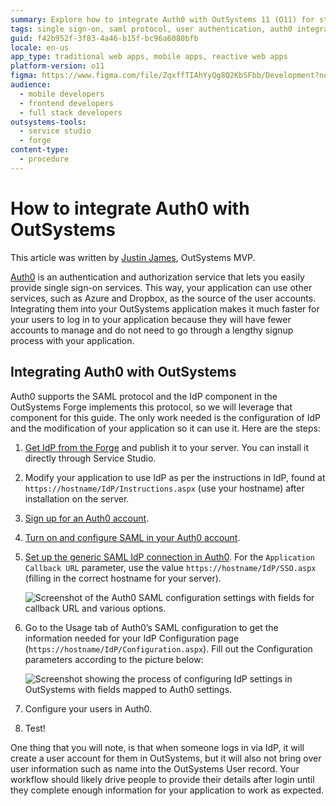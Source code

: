 ```yaml
---
summary: Explore how to integrate Auth0 with OutSystems 11 (O11) for streamlined user authentication and single sign-on capabilities.
tags: single sign-on, saml protocol, user authentication, auth0 integration, security
guid: f42b952f-3f83-4a46-b15f-bc96a6080bfb
locale: en-us
app_type: traditional web apps, mobile apps, reactive web apps
platform-version: o11
figma: https://www.figma.com/file/ZqxffTIAhYyQg8Q2KbSFbb/Development?node-id=742:262
audience:
  - mobile developers
  - frontend developers
  - full stack developers
outsystems-tools:
  - service studio
  - forge
content-type:
  - procedure
---
```


# How to integrate Auth0 with OutSystems

<div class="info" markdown="1">

This article was written by [Justin James](https://www.outsystems.com/profile/5685/justin-james/), OutSystems MVP.
</div>

[Auth0](https://auth0.com/) is an authentication and authorization service that lets you easily provide single sign-on services. This way, your application can use other services, such as Azure and Dropbox, as the source of the user accounts. 
Integrating them into your OutSystems application makes it much faster for your users to log in to your application because they will have fewer accounts to manage and do not need to go through a lengthy signup process with your application.

## Integrating Auth0 with OutSystems

Auth0 supports the SAML protocol and the IdP component in the OutSystems Forge implements this protocol, so we will leverage that component for this guide. The only work needed is the configuration of IdP and the modification of your application so it can use it. Here are the steps:

1. [Get IdP from the Forge](https://www.outsystems.com/forge/component-overview/599/idp) and publish it to your server. You can install it directly through Service Studio.
1. Modify your application to use IdP as per the instructions in IdP, found at `https://hostname/IdP/Instructions.aspx` (use your hostname) after installation on the server.
1. [Sign up for an Auth0 account](https://auth0.com/signup).
1. [Turn on and configure SAML in your Auth0 account](https://auth0.com/docs/protocols/saml/saml-configuration/auth0-as-identity-provider).
1. [Set up the generic SAML IdP connection in Auth0](https://auth0.com/docs/protocols/saml/saml-idp-generic). For the `Application Callback URL` parameter, use the value `https://hostname/IdP/SSO.aspx` (filling in the correct hostname for your server).

    ![Screenshot of the Auth0 SAML configuration settings with fields for callback URL and various options.](images/setting-up-auth0-authentication-01.png "Auth0 SAML Configuration Settings")

1. Go to the Usage tab of Auth0’s SAML configuration to get the information needed for your IdP Configuration page (`https://hostname/IdP/Configuration.aspx`). Fill out the Configuration parameters according to the picture below:

    ![Screenshot showing the process of configuring IdP settings in OutSystems with fields mapped to Auth0 settings.](images/setting-up-auth0-authentication-02.png "IdP Configuration in OutSystems")

1. Configure your users in Auth0.
1. Test!

One thing that you will note, is that when someone logs in via IdP, it will create a user account for them in OutSystems, but it will also not bring over user information such as name into the OutSystems User record. Your workflow should likely drive people to provide their details after login until they complete enough information for your application to work as expected.
